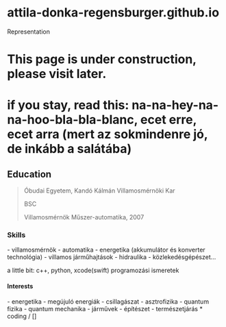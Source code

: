 # attila-donka-regensburger.github.io
Representation
<h1>This page is under construction, please visit later.<h1/>

<p>if you stay, read this: na-na-hey-na-na-hoo-bla-bla-blanc, ecet erre, ecet arra (mert az sokmindenre jó, de inkább a salátába)</p>

<h2>Education</h2>

<blockquote>
<p>Óbudai Egyetem, Kandó Kálmán Villamosmérnöki Kar</p> BSC <p>Villamosmérnök Műszer-automatika, 2007</p>
</blockquote>

<h3>Skills</h3>

<blockqute>
- villamosmérnök - automatika - energetika (akkumulátor és konverter technológia) - villamos járműhajtások - hidraulika - közlekedésgépészet…
<p>a little bit: c++, python, xcode(swift) programozási ismeretek</p>
</blockqute>


<h4>Interests</h4>

<blockqute>
- energetika - megújuló energiák - csillagászat - asztrofizika - quantum fizika - quantum mechanika - járművek - építészet - természetjárás * coding
/ []